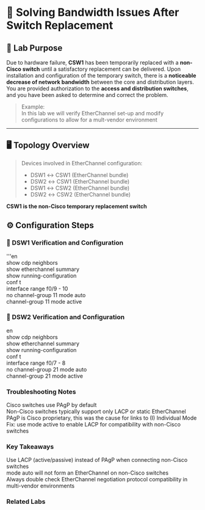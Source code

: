 # 🔧 Solving Bandwidth Issues After Switch Replacement

## 🧠 Lab Purpose
Due to hardware failure, **CSW1** has been temporarily replaced with a **non-Cisco switch** until a satisfactory replacement 
can be delivered. Upon installation and configuration of the temporary switch, there is a **noticeable decrease of network 
bandwidth** between the core and distribution layers. You are provided authorization to the **access and distribution 
switches**, and you have been asked to determine and correct the problem.

> Example:  
> In this lab we will verify EtherChannel set-up and modify configurations to allow for a mult-vendor environment

---

## 🖥️ Topology Overview

> Devices involved in EtherChannel configuration: 
> - DSW1 ↔ CSW1 (EtherChannel bundle)
> - DSW2 ↔ CSW1 (EtherChannel bundle)
> - DSW1 ↔ CSW2 (EtherChannel bundle)
> - DSW2 ↔ CSW2 (EtherChannel bundle)

**CSW1 is the non-Cisco temporary replacement switch**

## ⚙️ Configuration Steps

### 🔹 DSW1 Verification and Configuration
'''en   
show cdp neighbors  
show etherchannel summary  
show running-configuration  
conf t  
interface range f0/9 - 10  
no channel-group 11 mode auto  
channel-group 11 mode active  

### 🔹 DSW2 Verification and Configuration
en  
show cdp neighbors  
show etherchannel summary  
show running-configuration  
conf t  
interface range f0/7 - 8  
no channel-group 21 mode auto  
channel-group 21 mode active  

### Troubleshooting Notes
Cisco switches use PAgP by default  
Non-Cisco switches typically support only LACP or static EtherChannel  
PAgP is Cisco proprietary, this was the cause for links to (I) Individual Mode  
Fix: use mode active to enable LACP for compatibility with non-Cisco switches  

### Key Takeaways
Use LACP (active/passive) instead of PAgP when connecting non-Cisco switches  
mode auto will not form an EtherChannel on non-Cisco switches  
Always double check EtherChannel negotiation protocol compatibility in multi-vendor environments  

### Related Labs
